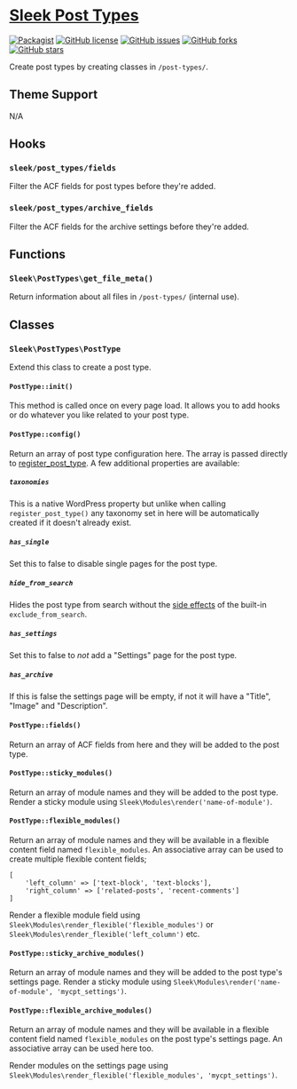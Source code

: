 # [Sleek Post Types](https://github.com/powerbuoy/sleek-post-types/)

[![Packagist](https://img.shields.io/packagist/vpre/powerbuoy/sleek-post-types.svg?style=flat-square)](https://packagist.org/packages/powerbuoy/sleek-post-types)
[![GitHub license](https://img.shields.io/github/license/powerbuoy/sleek-post-types.svg?style=flat-square)](https://github.com/powerbuoy/sleek-post-types/blob/master/LICENSE)
[![GitHub issues](https://img.shields.io/github/issues/powerbuoy/sleek-post-types.svg?style=flat-square)](https://github.com/powerbuoy/sleek-post-types/issues)
[![GitHub forks](https://img.shields.io/github/forks/powerbuoy/sleek-post-types.svg?style=flat-square)](https://github.com/powerbuoy/sleek-post-types/network)
[![GitHub stars](https://img.shields.io/github/stars/powerbuoy/sleek-post-types.svg?style=flat-square)](https://github.com/powerbuoy/sleek-post-types/stargazers)

Create post types by creating classes in `/post-types/`.

## Theme Support

N/A

## Hooks

### `sleek/post_types/fields`

Filter the ACF fields for post types before they're added.

### `sleek/post_types/archive_fields`

Filter the ACF fields for the archive settings before they're added.

## Functions

### `Sleek\PostTypes\get_file_meta()`

Return information about all files in `/post-types/` (internal use).

## Classes

### `Sleek\PostTypes\PostType`

Extend this class to create a post type.

#### `PostType::init()`

This method is called once on every page load. It allows you to add hooks or do whatever you like related to your post type.

#### `PostType::config()`

Return an array of post type configuration here. The array is passed directly to [register_post_type](https://developer.wordpress.org/reference/functions/register_post_type/). A few additional properties are available:

##### `taxonomies`

This is a native WordPress property but unlike when calling `register_post_type()` any taxonomy set in here will be automatically created if it doesn't already exist.

##### `has_single`

Set this to false to disable single pages for the post type.

##### `hide_from_search`

Hides the post type from search without the [side effects](https://core.trac.wordpress.org/ticket/20234) of the built-in `exclude_from_search`.

##### `has_settings`

Set this to false to _not_ add a "Settings" page for the post type.

##### `has_archive`

If this is false the settings page will be empty, if not it will have a "Title", "Image" and "Description".

#### `PostType::fields()`

Return an array of ACF fields from here and they will be added to the post type.

#### `PostType::sticky_modules()`

Return an array of module names and they will be added to the post type. Render a sticky module using `Sleek\Modules\render('name-of-module')`.

#### `PostType::flexible_modules()`

Return an array of module names and they will be available in a flexible content field named `flexible_modules`. An associative array can be used to create multiple flexible content fields;

```
[
	'left_column' => ['text-block', 'text-blocks'],
	'right_column' => ['related-posts', 'recent-comments']
]
```

Render a flexible module field using `Sleek\Modules\render_flexible('flexible_modules')` or `Sleek\Modules\render_flexible('left_column')` etc.

#### `PostType::sticky_archive_modules()`

Return an array of module names and they will be added to the post type's settings page. Render a sticky module using `Sleek\Modules\render('name-of-module', 'mycpt_settings')`.

#### `PostType::flexible_archive_modules()`

Return an array of module names and they will be available in a flexible content field named `flexible_modules` on the post type's settings page. An associative array can be used here too.

Render modules on the settings page using `Sleek\Modules\render_flexible('flexible_modules', 'mycpt_settings')`.
